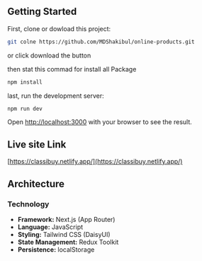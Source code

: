 ## Getting Started

First, clone or dowload this project:

```bash
git colne https://github.com/MDShakibul/online-products.git
```
or click download the button

then stat this commad for install all Package

```bash
npm install
```

last, run the development server:

```bash
npm run dev
```
Open [http://localhost:3000](http://localhost:3000) with your browser to see the result.

## Live site Link

[https://classibuy.netlify.app/](https://classibuy.netlify.app/)

## Architecture

### Technology
- **Framework:** Next.js (App Router)
- **Language:** JavaScript
- **Styling:** Tailwind CSS (DaisyUI)
- **State Management:** Redux Toolkit
- **Persistence:** localStorage

